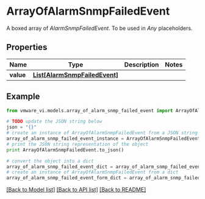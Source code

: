 # ArrayOfAlarmSnmpFailedEvent

A boxed array of *AlarmSnmpFailedEvent*. To be used in *Any* placeholders. 

## Properties
Name | Type | Description | Notes
------------ | ------------- | ------------- | -------------
**value** | [**List[AlarmSnmpFailedEvent]**](AlarmSnmpFailedEvent.md) |  | 

## Example

```python
from vmware_vi.models.array_of_alarm_snmp_failed_event import ArrayOfAlarmSnmpFailedEvent

# TODO update the JSON string below
json = "{}"
# create an instance of ArrayOfAlarmSnmpFailedEvent from a JSON string
array_of_alarm_snmp_failed_event_instance = ArrayOfAlarmSnmpFailedEvent.from_json(json)
# print the JSON string representation of the object
print ArrayOfAlarmSnmpFailedEvent.to_json()

# convert the object into a dict
array_of_alarm_snmp_failed_event_dict = array_of_alarm_snmp_failed_event_instance.to_dict()
# create an instance of ArrayOfAlarmSnmpFailedEvent from a dict
array_of_alarm_snmp_failed_event_form_dict = array_of_alarm_snmp_failed_event.from_dict(array_of_alarm_snmp_failed_event_dict)
```
[[Back to Model list]](../README.md#documentation-for-models) [[Back to API list]](../README.md#documentation-for-api-endpoints) [[Back to README]](../README.md)


